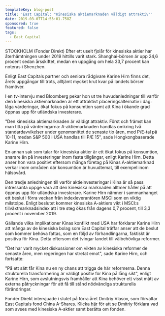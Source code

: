 ```yaml
---
templateKey: blog-post
title: 'East Capital: "Kinesiska aktiemarknaden väldigt attraktiv"'
date: 2019-03-07T14:53:01.758Z
sponsored: true
featured: false
tags:
  - East Capital
---
```

STOCKHOLM (Fonder Direkt) Efter ett uselt fjolår för kinesiska aktier har återhämtningen under 2019 hittills varit stark. Shanghai-börsen är upp 24,6 procent sedan årsskiftet, medan en uppgång om hela 33,7 procent kan noteras i Shenzhen.

Enligt East Capitals partner och seniora rådgivare Karine Hirn finns det, årets uppgångar till trots, alltjämt mycket krut kvar på landets börser framöver.

I en tv-intervju med Bloomberg pekar hon ut tre huvudanledningar till varför den kinesiska aktiemarknaden är ett attraktivt placeringsalternativ i dag: låga värderingar, ökat fokus på konsumtion samt att Kina i ökande grad öppnas upp för utländska investerare.

"Den kinesiska aktiemarknaden är väldigt attraktiv. Först och främst kan man titta på värderingarna: A-aktiemarknaden handlas omkring två standardavvikelser under genomsnittet de senaste tio åren, med P/E-tal på 10-11, medan S&P 500 i USA handlas till P/E 15", sade Hongkongbaserade Karine Hirn.

En annan sak som talar för kinesiska aktier är ett ökat fokus på konsumtion, snarare än på investeringar inom fasta tillgångar, enligt Karine Hirn. Detta anser hon vara positivt eftersom många företag på Kinas A-aktiemarknad verkar inom områden där konsumtion är huvudtemat, till exempel inom hälsovård.

Den tredje anledningen till varför aktieinvesteringar i Kina är så pass intressanta uppge vara att den kinesiska marknaden alltmer håller på att öppnas upp för utländska investerare. Karine Hirn nämner i sammanhanget ett beslut i förra veckan från indexleverantören MSCI som en viktig milstolpe. Enligt beslutet kommer kinesiska A-aktiers vikt i MSCI:s tillväxtmarknadsindex att i tre steg ökas från dagens 0,7 procent, till 3,3 procent i november 2019.

Gällande vilka implikationer Kinas konflikt med USA har förklarar Karine Hirn att många av de kinesiska bolag som East Capital träffar anser att de beslut som kommer behöva fattas, som en följd av förhandlingarna, faktiskt är positiva för Kina. Detta eftersom det tvingar landet till välbehövliga reformer.

"Det har varit mycket diskussioner om vikten av kinesiska reformer de senaste åren, men regeringen har stretat emot", sade Karine Hirn, och fortsatte:

"På ett sätt får Kina nu en ny chans att trigga de här reformerna. Denna strukturella transformering är väldigt positiv för Kina på lång sikt", enligt Karine Hirn, som avslutningsvis framhåller att Kina behöver ett visst mått av externa påtryckningar för att få till stånd nödvändiga strukturella förändringar.

Fonder Direkt intervjuade i slutet på förra året Dmitriy Vlasov, som förvaltar East Capitals fond China A-Shares. Klicka [här](https://www.youtube.com/watch?v=RgvNR5eYHA8) för att se Dmitriy förklara vad som avses med kinesiska A-aktier samt berätta om fonden.
